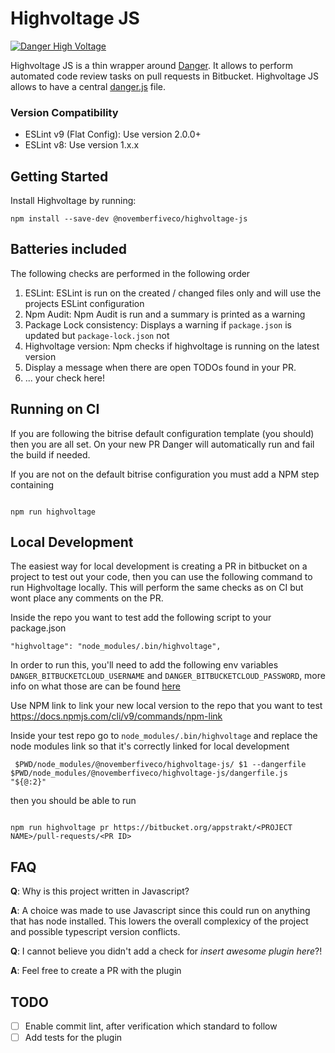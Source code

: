 # Highvoltage JS

[![Danger High Voltage](https://img.youtube.com/vi/2a4gyJsY0mc/0.jpg)](https://www.youtube.com/watch?v=2a4gyJsY0mc)

Highvoltage JS is a thin wrapper around [Danger](https://danger.systems/js/). It allows to perform automated code review tasks on pull requests in Bitbucket. Highvoltage JS allows to have a central [danger.js](./danger.js) file.

### Version Compatibility

- ESLint v9 (Flat Config): Use version 2.0.0+
- ESLint v8: Use version 1.x.x

## Getting Started

Install Highvoltage by running:

```
npm install --save-dev @novemberfiveco/highvoltage-js
```

## Batteries included

The following checks are performed in the following order

1. ESLint: ESLint is run on the created / changed files only and will
   use the projects ESLint configuration
2. Npm Audit: Npm Audit is run and a summary is printed as a warning
3. Package Lock consistency: Displays a warning if `package.json` is updated but `package-lock.json` not
4. Highvoltage version: Npm checks if highvoltage is running on the latest version
5. Display a message when there are open TODOs found in your PR.
6. ... your check here!

## Running on CI

If you are following the bitrise default configuration template (you should) then you are all set. On your new PR Danger will automatically run and fail the build if needed.

If you are not on the default bitrise configuration you must add a NPM step containing

```

npm run highvoltage

```

## Local Development

The easiest way for local development is creating a PR in bitbucket on a project to test out your code, then you can use the following command to run Highvoltage locally. This will perform the same checks as on CI but wont place any comments on the PR.

Inside the repo you want to test add the following script to your package.json

```
"highvoltage": "node_modules/.bin/highvoltage",
```

In order to run this, you'll need to add the following env variables `DANGER_BITBUCKETCLOUD_USERNAME` and `DANGER_BITBUCKETCLOUD_PASSWORD`, more info on what those are can be found [here](https://danger.systems/js/usage/bitbucket_cloud.html)

Use NPM link to link your new local version to the repo that you want to test
https://docs.npmjs.com/cli/v9/commands/npm-link

Inside your test repo go to `node_modules/.bin/highvoltage` and replace the node modules link so that it's correctly linked for local development

```
 $PWD/node_modules/@novemberfiveco/highvoltage-js/ $1 --dangerfile $PWD/node_modules/@novemberfiveco/highvoltage-js/dangerfile.js "${@:2}"
```

then you should be able to run

```

npm run highvoltage pr https://bitbucket.org/appstrakt/<PROJECT NAME>/pull-requests/<PR ID>

```

## FAQ

**Q**: Why is this project written in Javascript?

**A**: A choice was made to use Javascript since this could run on anything that has node installed. This lowers the overall complexicy of the project and possible typescript version conflicts.

**Q**: I cannot believe you didn't add a check for _insert awesome plugin here_?!

**A**: Feel free to create a PR with the plugin

## TODO

- [ ] Enable commit lint, after verification which standard to follow
- [ ] Add tests for the plugin
